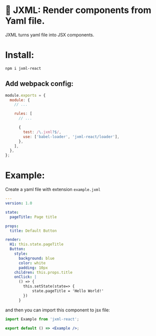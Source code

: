 # 🚀 JXML: Render components from Yaml file.

JXML turns yaml file into JSX components.

# Install:

```
npm i jxml-react
```

## Add webpack config:

```js
module.exports = {
  module: {
    // ...

    rules: [
      // ...

      {
        test: /\.jxml?$/,
        use: ['babel-loader', 'jxml-react/loader'],
      },
    ],
  },
};
```

# Example:

Create a yaml file with extension `example.jxml`

```yaml
---
version: 1.0

state:
  pageTitle: Page title

props:
  title: Default Button

render:
  H1: this.state.pageTitle
  Button:
    style:
      background: blue
      color: white
      padding: 10px
    children: this.props.title
    onClick: |
      () => {
        this.setState(state=> {
            state.pageTitle = 'Hello World!'
        })
      }
```

and then you can import this component to jsx file:

```jsx
import Example from 'jxml-react';

export default () => <Example />;
```
